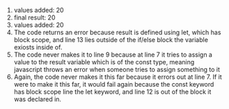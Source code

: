 1. values added: 20
2. final result: 20
3. values added: 20
4. The code returns an error because result is defined using let, which has block scope, and line 13 lies outside of the if/else block the variable exiosts inside of. 
5. The code never makes it to line 9 because at line 7 it tries to assign a value to the result variable which is of the const type, meaning javascript throws an error when someone tries to assign something to it
6. Again, the code never makes it this far because it errors out at line 7. If it were to make it this far, it would fail again because the const keyword has block scope line the let keyword, and line 12 is out of the block it was declared in.